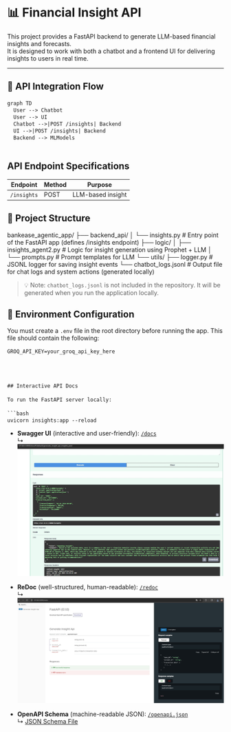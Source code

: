 # 📊 Financial Insight API

This project provides a FastAPI backend to generate LLM-based financial insights and forecasts.  
It is designed to work with both a chatbot and a frontend UI for delivering insights to users in real time.

---

## 🔁 API Integration Flow

```mermaid
graph TD
  User --> Chatbot
  User --> UI
  Chatbot -->|POST /insights| Backend
  UI -->|POST /insights| Backend
  Backend --> MLModels
　
```




## API Endpoint Specifications

| Endpoint    | Method | Purpose            |
|-------------|--------|--------------------|
| `/insights` | POST   | LLM-based insight  |



## 📁 Project Structure

bankease_agentic_app/
├── backend_api/
│ └── insights.py # Entry point of the FastAPI app (defines /insights endpoint)
├── logic/
│ ├── insights_agent2.py # Logic for insight generation using Prophet + LLM
│ └── prompts.py # Prompt templates for LLM
└── utils/
  ├── logger.py # JSONL logger for saving insight events
  └── chatbot_logs.jsonl # Output file for chat logs and system actions (generated locally)


> 💡 Note: `chatbot_logs.jsonl` is not included in the repository. It will be generated when you run the application locally.

## 🔐 Environment Configuration

You must create a `.env` file in the root directory before running the app. This file should contain the following:

```env
GROQ_API_KEY=your_groq_api_key_here




## Interactive API Docs

To run the FastAPI server locally:

```bash
uvicorn insights:app --reload
```


- **Swagger UI** (interactive and user-friendly): [`/docs`](http://127.0.0.1:8000/docs)  
  ↳ ![Example](docs/Swagger_UI_backendAPI.jpg)

- **ReDoc** (well-structured, human-readable): [`/redoc`](http://127.0.0.1:8000/redoc)  
  ↳ ![Supplemental Notes](docs/ReDoc_backendAPI.jpg)

- **OpenAPI Schema** (machine-readable JSON): [`/openapi.json`](http://127.0.0.1:8000/openapi.json)  
  ↳ [JSON Schema File](docs/openapi.json)













